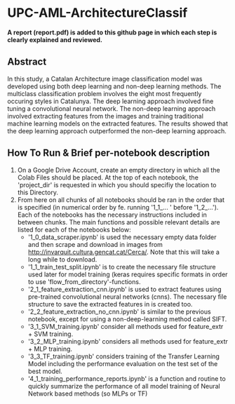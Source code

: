 # UPC-AML-ArchitectureClassif

**A report (report.pdf) is added to this github page in which each step is clearly explained and reviewed.**

## Abstract 
In this study, a Catalan Architecture image classification model was developed using both deep learning and non-deep learning methods. The multiclass classification problem involves the eight most frequently occuring styles in Catalunya. The deep learning approach involved fine tuning a convolutional neural network. The non-deep learning approach involved extracting features from the images and training traditional machine learning models on the extracted features. The results showed that the deep learning approach outperformed the non-deep learning approach.

## How To Run & Brief per-notebook description 
1. On a Google Drive Account, create an empty directory in which all the Colab Files should be placed. At the top of each notebook, the 'project_dir' is requested in which you should specifiy the location to this Directory. 
2. From here on all chunks of all notebooks should be ran in the order that is specified (in numerical order by fe. running '1_1_... ' before '1_2_...'). Each of the notebooks has the necessary instructions included in between chunks. The main functions and possible relevant details are listed for each of the notebooks below:
    - '1_0_data_scraper.ipynb' is used the necessary empty data folder and then scrape and download in images from http://invarquit.cultura.gencat.cat/Cerca/. Note that this will take a long while to download.
    - '1_1_train_test_split.ipynb' is to create the necessary file structure used later for model training (keras requires specific formats in order to use   'flow_from_directory'-functions. 
    - '2_1_feature_extraction_cnn.ipynb' is used to extract features using pre-trained convolutional neural networks (cnns). The necessary file structure to save the extracted features in is created too. 
    - '2_2_feature_extraction_no_cnn.ipynb' is similar to the previous notebook, except for using a non-deep-learning method called SIFT. 
    - '3_1_SVM_training.ipynb' consider all methods used for feature_extr + SVM training. 
    - '3_2_MLP_training.ipynb' considers all methods used for feature_extr + MLP training.
    - '3_3_TF_training.ipynb' considers training of the Transfer Learning Model including the performance evaluation on the test set of the best model. 
    - '4_1_training_performance_reports.ipynb' is a function and routine to quickly summarize the performance of all model training of Neural Network based methods (so MLPs or TF)
